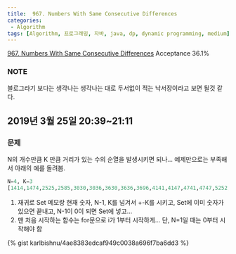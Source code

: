```yaml
---
title:  967. Numbers With Same Consecutive Differences
categories:
 - Algorithm
tags: [Algorithm, 프로그래밍, 자바, java, dp, dynamic programming, medium]
---
```

[967. Numbers With Same Consecutive Differences](https://leetcode.com/problems/numbers-with-same-consecutive-differences/)
Acceptance 36.1%

### NOTE
블로그라기 보다는 생각나는 생각나는 대로 두서없이 적는 낙서장이라고 보면 될것 같다.

## 2019년 3월 25일 20:39~21:11
### 문제
N의 개수만큼 K 만큼 거리가 있는 수의 순열을 발생시키면 되나... 예제만으로는 부족해서 아래의 예를 돌려봄.
```python
N=4, K=3
[1414,1474,2525,2585,3030,3036,3630,3636,3696,4141,4147,4741,4747,5252,5258,5852,5858,6303,6363,6369,6963,6969,7414,7474,8525,8585,9630,9636,9696]
```
1. 재귀로 Set 메모랑 현재 숫자, N-1, K를 넘겨서 +-K를 시키고, Set에 이미 숫자가 있으면 끝내고, N-1이 0이 되면 Set에 넣고...
2. 맨 처음 시작하는 함수는 for문으로 i가 1부터 시작하게... 단, N=1일 때는 0부터 시작해야 함


{% gist karlbishnu/4ae8383edcaf949c0038a696f7ba6dd3 %}
